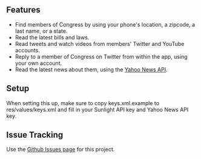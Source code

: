 Features
--------

* Find members of Congress by using your phone's location, a zipcode, a last name, or a state.
* Read the latest bills and laws.
* Read tweets and watch videos from members' Twitter and YouTube accounts.
* Reply to a member of Congress on Twitter from within the app, using your own account.
* Read the latest news about them, using the [Yahoo News API](http://developer.yahoo.com/search/news/V1/newsSearch.html).


Setup
-----

When setting this up, make sure to copy keys.xml.example to res/values/keys.xml and fill in your Sunlight API key and Yahoo News API key.


Issue Tracking
------

Use the [Github Issues page](http://github.com/sunlightlabs/congress/issues) for this project.